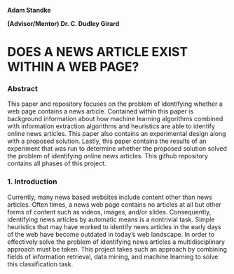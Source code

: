 **Adam Standke**

**(Advisor/Mentor) Dr. C. Dudley Girard** 

# DOES A NEWS ARTICLE EXIST WITHIN A WEB PAGE?
### Abstract
This paper and repository focuses on the problem of identifying whether a web page contains a news article. Contained within this paper is background information about how machine learning algorithms combined with information extraction algorithms and heuristics are able to identify online news articles. This paper also contains an experimental design along with a proposed solution. Lastly, this paper contains the results of an experiment that was run to determine whether the proposed solution solved the problem of identifying online news articles. This github repository contains all phases of this project.

### 1. Introduction
Currently, many news based websites include content other than news articles. Often times, a news web page contains no articles at all but other forms of content such as videos, images, and/or slides. Consequently, identifying news articles by automatic means is a nontrivial task. Simple heuristics that may have worked to identify news articles in the early days of the web have become outdated in today’s web landscape. In order to effectively solve the problem of identifying news articles a multidisciplinary approach must be taken. This project takes such an approach by combining fields of information retrieval, data mining, and machine learning to solve this classification task. 
   

